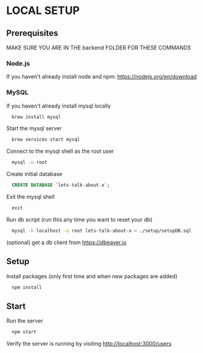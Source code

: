 # LOCAL SETUP

## Prerequisites

MAKE SURE YOU ARE IN THE backend FOLDER FOR THESE COMMANDS

### Node.js

If you haven't already install node and npm:
https://nodejs.org/en/download

### MySQL

If you haven't already install mysql locally

```bash
  brew install mysql
```

Start the mysql server

```bash
  brew services start mysql
```

Connect to the mysql shell as the root user

```bash
  mysql -u root
```

Create initial database

```sql
  CREATE DATABASE `lets-talk-about-x`;
```

Exit the mysql shell

```sql
  exit
```

Run db script (run this any time you want to reset your db)

```bash
  mysql -h localhost -u root lets-talk-about-x < ./setup/setupDB.sql
```

(optional) get a db client from https://dbeaver.io

## Setup

Install packages (only first time and when new packages are added)

```bash
  npm install
```

## Start

Run the server

```bash
  npm start
```

Verify the server is running by visiting [http://localhost:3000/users](http://localhost:3000/users)
